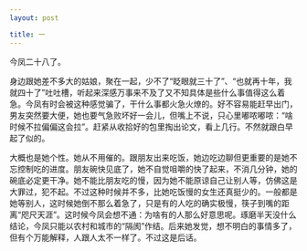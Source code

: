 ```yaml
---
layout: post

title: 一
---
```


今凤二十八了。

身边跟她差不多大的姑娘，聚在一起，少不了“眨眼就三十了”、“也就再十年，我就四十了”吐吐槽，听起来深感万事来不及了又不知具体是些什么事值得这么着急。今凤有时会被这种感觉骗了，干什么事都火急火燎的。好不容易能赶早出门，男友突然要大便，她也要气急败坏好一会儿，但嘴上不说，只心里嘟哝嘟哝：“啥时候不拉偏偏这会拉”。赶紧从收拾好的包里掏出论文，看上几行。不然就跟白早起了似的。

大概也是她个性。她从不用催的。跟朋友出来吃饭，她边吃边聊但更重要的是她不忘控制吃的进度。朋友碗快见底了，她不自觉咀嚼的快了起来，不消几分钟，她的碗底必定更干净。她不能比朋友吃的慢，因为她不能原谅自己让别人等，仿佛这是大罪过，犯不起。不过这种时候并不多，比她吃饭慢的女生还真挺少的。一般都是她等别人，这时候她倒不那么着急了，只是有的人吃的确实极慢，筷子到嘴的距离“咫尺天涯”。这时候今凤会想不通：为啥有的人那么好意思呢。琢磨半天没什么结论，今凤只能以农村和城市的“隔阂”作结。后来她发觉，想不明白的事情多了，但有个万能解释，人跟人太不一样了。不过这是后话。























